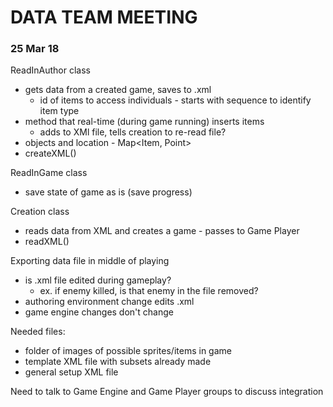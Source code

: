DATA TEAM MEETING
===
### 25 Mar 18

ReadInAuthor class
* gets data from a created game, saves to .xml
	* id of items to access individuals - starts with sequence to identify item type
* method that real-time (during game running) inserts items
	* adds to XMl file, tells creation to re-read file?
* objects and location - Map<Item, Point>
* createXML()

ReadInGame class
* save state of game as is (save progress)

Creation class
* reads data from XML and creates a game - passes to Game Player
* readXML()

Exporting data file in middle of playing
* is .xml file edited during gameplay?
	* ex. if enemy killed, is that enemy in the file removed?
* authoring environment change edits .xml
* game engine changes don't change

Needed files:
* folder of images of possible sprites/items in game
* template XML file with subsets already made
* general setup XML file

Need to talk to Game Engine and Game Player groups to discuss integration